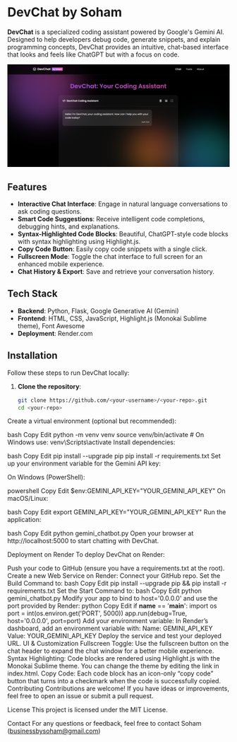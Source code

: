 # DevChat by Soham

**DevChat** is a specialized coding assistant powered by Google's Gemini AI. Designed to help developers debug code, generate snippets, and explain programming concepts, DevChat provides an intuitive, chat-based interface that looks and feels like ChatGPT but with a focus on code.

![DevChat Banner](images/banner-image.png)

## Features

- **Interactive Chat Interface**: Engage in natural language conversations to ask coding questions.
- **Smart Code Suggestions**: Receive intelligent code completions, debugging hints, and explanations.
- **Syntax-Highlighted Code Blocks**: Beautiful, ChatGPT-style code blocks with syntax highlighting using Highlight.js.
- **Copy Code Button**: Easily copy code snippets with a single click.
- **Fullscreen Mode**: Toggle the chat interface to full screen for an enhanced mobile experience.
- **Chat History & Export**: Save and retrieve your conversation history.

## Tech Stack

- **Backend**: Python, Flask, Google Generative AI (Gemini)
- **Frontend**: HTML, CSS, JavaScript, Highlight.js (Monokai Sublime theme), Font Awesome
- **Deployment**: Render.com

## Installation

Follow these steps to run DevChat locally:

1. **Clone the repository**:

   ```bash
   git clone https://github.com/<your-username>/<your-repo>.git
   cd <your-repo>
Create a virtual environment (optional but recommended):

bash
Copy
Edit
python -m venv venv
source venv/bin/activate  # On Windows use: venv\Scripts\activate
Install dependencies:

bash
Copy
Edit
pip install --upgrade pip
pip install -r requirements.txt
Set up your environment variable for the Gemini API key:

On Windows (PowerShell):

powershell
Copy
Edit
$env:GEMINI_API_KEY="YOUR_GEMINI_API_KEY"
On macOS/Linux:

bash
Copy
Edit
export GEMINI_API_KEY="YOUR_GEMINI_API_KEY"
Run the application:

bash
Copy
Edit
python gemini_chatbot.py
Open your browser at http://localhost:5000 to start chatting with DevChat.

Deployment on Render
To deploy DevChat on Render:

Push your code to GitHub (ensure you have a requirements.txt at the root).
Create a new Web Service on Render:
Connect your GitHub repo.
Set the Build Command to:
bash
Copy
Edit
pip install --upgrade pip && pip install -r requirements.txt
Set the Start Command to:
bash
Copy
Edit
python gemini_chatbot.py
Modify your app to bind to host='0.0.0.0' and use the port provided by Render:
python
Copy
Edit
if __name__ == '__main__':
    import os
    port = int(os.environ.get('PORT', 5000))
    app.run(debug=True, host='0.0.0.0', port=port)
Add your environment variable:
In Render’s dashboard, add an environment variable with:
Name: GEMINI_API_KEY
Value: YOUR_GEMINI_API_KEY
Deploy the service and test your deployed URL.
UI & Customization
Fullscreen Toggle: Use the fullscreen button on the chat header to expand the chat window for a better mobile experience.
Syntax Highlighting: Code blocks are rendered using Highlight.js with the Monokai Sublime theme. You can change the theme by editing the link in index.html.
Copy Code: Each code block has an icon-only “copy code” button that turns into a checkmark when the code is successfully copied.
Contributing
Contributions are welcome! If you have ideas or improvements, feel free to open an issue or submit a pull request.

License
This project is licensed under the MIT License.

Contact
For any questions or feedback, feel free to contact Soham (businessbysoham@gmail.com)
